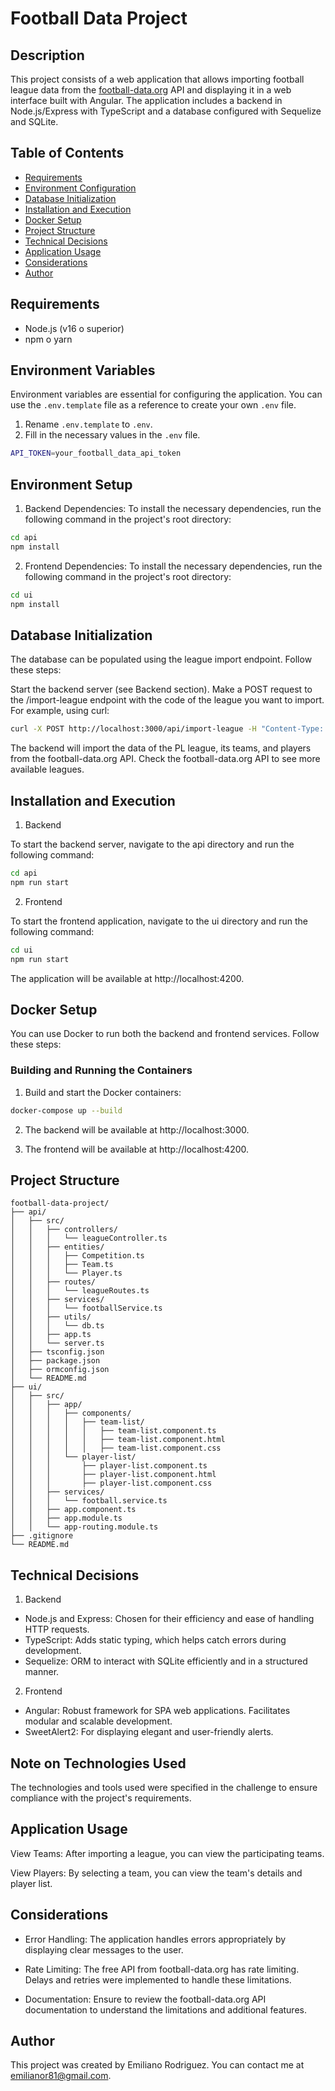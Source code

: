 # Football Data Project

## Description

This project consists of a web application that allows importing football league data from the [football-data.org](http://www.football-data.org/) API and displaying it in a web interface built with Angular. The application includes a backend in Node.js/Express with TypeScript and a database configured with Sequelize and SQLite.




## Table of Contents

- [Requirements](#requirements)
- [Environment Configuration](#environment-configuration)
- [Database Initialization](#database-initialization)
- [Installation and Execution](#installation-and-execution)
- [Docker Setup](#docker-setup)
- [Project Structure](#project-structure)
- [Technical Decisions](#technical-decisions)
- [Application Usage](#application-usage)
- [Considerations](#considerations)
- [Author](#author)



## Requirements

- Node.js (v16 o superior)
- npm o yarn




## Environment Variables

Environment variables are essential for configuring the application. You can use the `.env.template` file as a reference to create your own `.env` file.

1. Rename `.env.template` to `.env`.
2. Fill in the necessary values in the `.env` file.

```bash
API_TOKEN=your_football_data_api_token
```



## Environment Setup

1. Backend Dependencies:
To install the necessary dependencies, run the following command in the project's root directory:

```bash
cd api
npm install
```

2. Frontend Dependencies:
To install the necessary dependencies, run the following command in the project's root directory:

```bash
cd ui
npm install
```



## Database Initialization

The database can be populated using the league import endpoint. Follow these steps:

Start the backend server (see Backend section).
Make a POST request to the /import-league endpoint with the code of the league you want to import.
For example, using curl:

```bash
curl -X POST http://localhost:3000/api/import-league -H "Content-Type: application/json" -d '{"leagueCode": "PL"}'
```

The backend will import the data of the PL league, its teams, and players from the football-data.org API.
Check the football-data.org API to see more available leagues.



## Installation and Execution

1. Backend

To start the backend server, navigate to the api directory and run the following command:

```bash
cd api
npm run start
```

2. Frontend

To start the frontend application, navigate to the ui directory and run the following command:


```bash
cd ui
npm run start
```

The application will be available at http://localhost:4200.


## Docker Setup

You can use Docker to run both the backend and frontend services. Follow these steps:

### Building and Running the Containers

1. Build and start the Docker containers:

```bash
docker-compose up --build
```

2. The backend will be available at http://localhost:3000.

3. The frontend will be available at http://localhost:4200.







## Project Structure

```
football-data-project/
├── api/
│   ├── src/
│   │   ├── controllers/
│   │   │   └── leagueController.ts
│   │   ├── entities/
│   │   │   ├── Competition.ts
│   │   │   ├── Team.ts
│   │   │   └── Player.ts
│   │   ├── routes/
│   │   │   └── leagueRoutes.ts
│   │   ├── services/
│   │   │   └── footballService.ts
│   │   ├── utils/
│   │   │   └── db.ts
│   │   ├── app.ts
│   │   └── server.ts
│   ├── tsconfig.json
│   ├── package.json
│   ├── ormconfig.json
│   └── README.md
├── ui/
│   ├── src/
│   │   ├── app/
│   │   │   ├── components/
│   │   │   │   ├── team-list/
│   │   │   │   │   ├── team-list.component.ts
│   │   │   │   │   ├── team-list.component.html
│   │   │   │   │   ├── team-list.component.css
│   │   │   └── player-list/
│   │   │       ├── player-list.component.ts
│   │   │       ├── player-list.component.html
│   │   │       ├── player-list.component.css
│   │   ├── services/
│   │   │   └── football.service.ts
│   │   ├── app.component.ts
│   │   ├── app.module.ts
│   │   └── app-routing.module.ts
├── .gitignore
└── README.md
```




## Technical Decisions

1. Backend

* Node.js and Express: Chosen for their efficiency and ease of handling HTTP requests.
* TypeScript: Adds static typing, which helps catch errors during development.
* Sequelize: ORM to interact with SQLite efficiently and in a structured manner.

2. Frontend

* Angular: Robust framework for SPA web applications. Facilitates modular and scalable development.
* SweetAlert2: For displaying elegant and user-friendly alerts.



## Note on Technologies Used

The technologies and tools used were specified in the challenge to ensure compliance with the project's requirements.




## Application Usage

View Teams: After importing a league, you can view the participating teams.

View Players: By selecting a team, you can view the team's details and player list.



## Considerations

* Error Handling: The application handles errors appropriately by displaying clear messages to the user.

* Rate Limiting: The free API from football-data.org has rate limiting. Delays and retries were implemented to handle these limitations.

* Documentation: Ensure to review the football-data.org API documentation to understand the limitations and additional features.


## Author

This project was created by Emiliano Rodriguez. You can contact me at [emilianor81@gmail.com](mailto:emilianor81@gmail.com).


